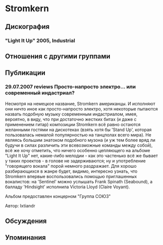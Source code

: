 # Stromkern



## Дискография

### "Light It Up" 2005, Industrial




## Отношения с другими группами


## Публикации

### 29.07.2007 reviews Просто-напросто электро... или современный индастриал?

<P>Несмотря на немецкое название, Stromkern американцы. И исполняют они ничто иное как просто-напросто электро, хотя некоторые пытаются назвать подобную музыку современным индастриалом, имея, вероятно, в виду, что при достаточно жестких битах (и даже с применением гитар) композиции Stromkern всё равно остаются желанными гостями на дискотеках (взять хотя бы 'Stand Up', которая пользовалась немалой популярностью на танцполах всего мира). Не являясь большим знатоком подобного музона (и уж тем более вряд ли будучи в силах различить эти всевозможные команды между собой), всё же хочу отметить, что ничего особенно цепляющего на альбоме "Light It Up" нет, какие-либо мелодии - как это частенько всё же бывает у таких проектов - в голове не задерживаются; ну и употребление "говорящего вокала" порой немного раздражает. Для хорошо разбирающихся в жанре будет, видимо, интересно узнать, что Stromkern впервые воспользовались помощью приглашенных вокалистов: на 'Sentinel' можно услышать Frank Spinath (Seabound), а балладу&nbsp;'Hindsight' исполнила Victoria Lloyd (Claire Voyant).</P>
<P>Альбом предоставлен концерном "Группа СОЮЗ"</P>
Автор: Ixtiandr


## Обсуждения


## Упоминания

